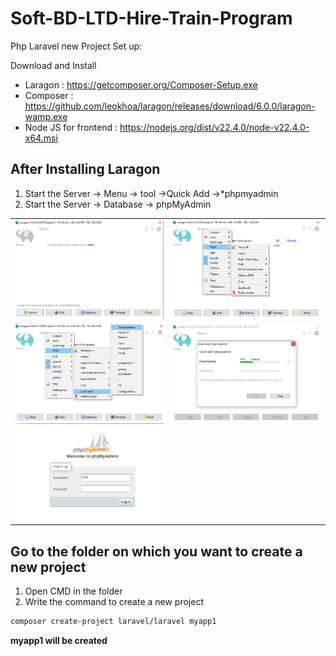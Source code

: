 # Soft-BD-LTD-Hire-Train-Program

Php Laravel new Project Set up:

Download and Install
- Laragon               : https://getcomposer.org/Composer-Setup.exe
- Composer              : https://github.com/leokhoa/laragon/releases/download/6.0.0/laragon-wamp.exe
- Node JS for frontend  : https://nodejs.org/dist/v22.4.0/node-v22.4.0-x64.msi

## After Installing Laragon 
1. Start the Server -> Menu -> tool ->Quick Add ->*phpmyadmin
2. Start the Server -> Database -> phpMyAdmin

<table>
    <tr>
        <td> <img src="./img/laragon_start_1.png" alt="Laragon1" /> </td>
        <td> <img src="./img/laragon_start_2.png" alt="Laragon2" /> </td>
    </tr>
    <tr>
        <td> <img src="./img/laragon_start_3.png" alt="Laragon1" /> </td>
        <td> <img src="./img/laragon_start_4.png" alt="Laragon2" /> </td>
    </tr>
    <tr>
        <td> <img src="./img/phpmyadmin_log_in.png" alt="Laragon1" /> </td>
    </tr>

</table>



## Go to the folder on which you want to create a new project

1. Open CMD in the folder
2. Write the command to create a new project

```bash
composer create-project laravel/laravel myapp1
```

**myapp1 will be created**


